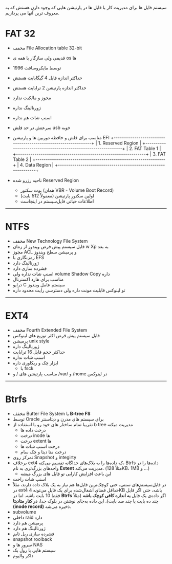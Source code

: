 سیستم فایل ها برای مدیریت کار با فایل ها در پارتیشن هایی که وجود دارن هستش که به معروف ترین آنها می پردازیم.


# FAT 32

- مخفف File Allocation table 32-bit 
- قدیمی ولی سازگار با همه ی os ها
- 1996 توسط مایکروسافت
- حداکثر اندازه فایل 4 گیگابایت هستش
- حداکثر اندازه پارتیشن 2 ترابایت هستش
- مجوز و مالکیت ندارد
- ژورنالینگ نداره
- اسنپ شات هم نداره
- سرعتش در حد فلش usb خوبه
- مناسب برای فلش و حافظه دوربین ها و پارتیشن EFI
                 +---------------------------------------------------------------+
			|	                    	1. Reserved Region	 	                      |
			+---------------------------------------------------------------+
            |	                    	2.  FAT Table 1 		                              |
			+---------------------------------------------------------------+
            |	                    	3. FAT Table 2		              	              |
			+---------------------------------------------------------------+
            |	                    	4. Data Region		          	              |
			+---------------------------------------------------------------+

-  ناحیه رزرو شده Reserved Region 
	- بوت سکتور (همان VBR - Volume Boot Record)
	- اولین سکتور پارتیشن (معمولاً 512 بایت)
	- اطلاعات حیاتی فایل‌سیستم در اینجاست

---
# NTFS

- مخفف New Technology File System
- فایل سیستم پیش فرض ویندوز از زمان w Xp به بعد
- مجوز ACL و پرمیشن سطح ویندوز
- رمزنگاری با EFS
-  ژورنالینگ دارد
- فشرده سازی دارد
- اسنپ شات نداره ولی volume Shadow Copy داره
- مناسب برای هارد اکسترنال
- درایو C سیستم عامل ویندوز
- تو لینوکس قابلیت مونت داره ولی دسترسی رایت محدود داره 


---
# EXT4

- مخفف  Fourth Extended File System
- فایل سیستم پیش فرض اکثر توزیع های لینوکس
- پرمیشن unix style
- ژورنالینگ داره
- حداکثر حجم فایل 16 ترابایت
- اسنپ شات نداره
- ابزار چک و ریکاوری داره
	- با fsck
- مناسب پارتیشن های / و /var/ و /home در لینوکس

---
# Btrfs 

- مخفف Butter File System یا **B-tree FS**
- توسط Oracle برای سیستم های مدرن و دیتاسنتر
- تقریبا تمام ساختار های خود رو با استفاده از b tree مدیریت میکنه
	- درخت داده ها
	- درخت inode ها
	- درخت extent ها 
	- درخت اسنپ شات ها
	- درخت متا دیتا و چک سام
- تمرکز روی Snapshot و integirty
- برخلاف ext4 که داده‌ها را به بلاک‌های جداگانه تقسیم می‌کنه، Btrfs داده‌ها را در واحدهای بزرگ‌تری به نام **Extent** مدیریت می‌کنه. (مثلاً 128KB، 1MB و ...)
	- این باعث افزایش کارایی تو فایل های بزرگ میشه
- اسنپ شات راحت
- در فایل‌سیستم‌های سنتی، حتی کوچک‌ترین فایل‌ها هم نیاز به یک بلاک داده دارند، مثلاً در ext4 حداقل فضای اشغال‌شده برای یک فایل می‌تونه 4KB باشه، حتی اگر فایل فقط 10 بایت باشه. اما در **Btrfs** اگر داده‌ی یک فایل **به اندازه کافی کوچک باشه** (مثلاً چند ده بایت یا چند صد بایت)، این داده به‌جای نوشتن در بلوک جدا، **در کنار متادیتا (inode record)** ذخیره می‌شه.
- subvolume
- داخلی raid دارد
- پرمیشن هم دارد
- ژورنالینگ هم دارد
- فشرده سازی ریل تایم
- snapshot roolback
- سرور ها و NAS 
- سیستم هایی با رول بک
- داکر والیوم